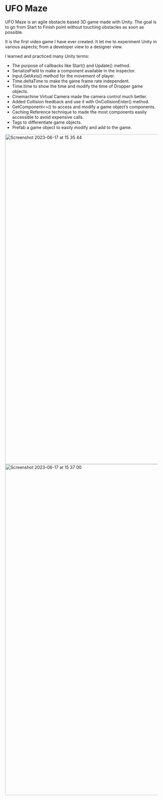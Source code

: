 # UFO Maze

UFO Maze is an agile obstacle based 3D game made with Unity. The goal is to go from Start to Finish point without touching obstacles as soon as possible.

It is the first video game I have ever created. It let me to experiment Unity in various aspects; from a developer view to a designer view.

I learned and practiced many Unity terms:
* The purpose of callbacks like Start() and Update() method.
* SerializeField to make a component available in the inspector.
* Input.GetAxis() method for the movement of player.
* Time.deltaTime to make the game frame rate independent.
* Time.time to show the time and modify the time of Dropper game objects.
* Cinemachine Virtual Camera made the camera control much better.
* Added Collision feedback and use it with OnCollisionEnter() method.
* GetComponent<>() to access and modify a game object’s components. 
* Caching Reference technique to made the most components easily accessible to avoid expensive calls.
* Tags to differentiate game objects.
* Prefab a game object to easily modify and add to the game.

<img width="1088" alt="Screenshot 2023-06-17 at 15 35 44" src="https://github.com/faikxsahin/ufo-maze/assets/116440356/01d2367d-2856-44d6-a5c1-17a209dde509">

<img width="1092" alt="Screenshot 2023-06-17 at 15 37 00" src="https://github.com/faikxsahin/ufo-maze/assets/116440356/34f0e115-f8ac-45a9-8175-fca60b6cbf5f">
